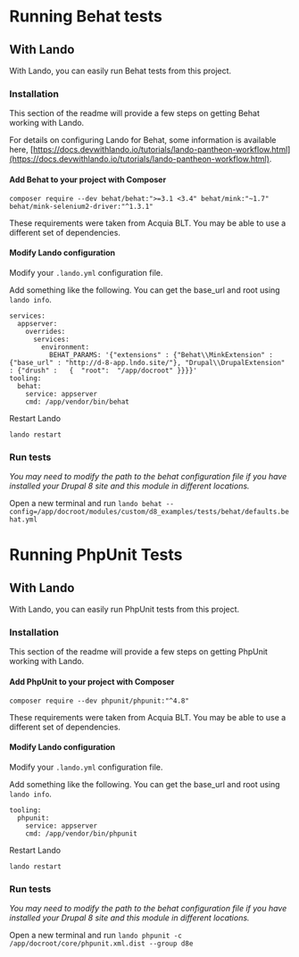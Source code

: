 # Running Behat tests

## With Lando
With Lando, you can easily run Behat tests from this project.

### Installation
 This section of the readme will provide a few steps on getting Behat working with Lando.

For details on configuring Lando for Behat, some information is available here, [https://docs.devwithlando.io/tutorials/lando-pantheon-workflow.html](https://docs.devwithlando.io/tutorials/lando-pantheon-workflow.html).

#### Add Behat to your project with Composer

`composer require --dev behat/behat:">=3.1 <3.4" behat/mink:"~1.7" behat/mink-selenium2-driver:"^1.3.1"`

These requirements were taken from Acquia BLT. You may be able to use a different set of dependencies.

#### Modify Lando configuration

Modify your `.lando.yml` configuration file.

Add something like the following. You can get the base_url and root using `lando info`.

```
services:
  appserver:
    overrides:
      services:
        environment:
          BEHAT_PARAMS: '{"extensions" : {"Behat\\MinkExtension" : {"base_url" : "http://d-8-app.lndo.site/"}, "Drupal\\DrupalExtension" : {"drush" :   {  "root":  "/app/docroot" }}}}'
tooling:
  behat:
    service: appserver
    cmd: /app/vendor/bin/behat
```

Restart Lando

`lando restart`

### Run tests
_You may need to modify the path to the behat configuration file if you have installed your Drupal 8 site and this module in different locations._

Open a new terminal and run `lando behat --config=/app/docroot/modules/custom/d8_examples/tests/behat/defaults.behat.yml` 

# Running PhpUnit Tests

## With Lando
With Lando, you can easily run PhpUnit tests from this project.

### Installation
 This section of the readme will provide a few steps on getting PhpUnit working with Lando.

#### Add PhpUnit to your project with Composer

`composer require --dev phpunit/phpunit:"^4.8"`

These requirements were taken from Acquia BLT. You may be able to use a different set of dependencies.

#### Modify Lando configuration

Modify your `.lando.yml` configuration file.

Add something like the following. You can get the base_url and root using `lando info`.

```
tooling:
  phpunit:
    service: appserver
    cmd: /app/vendor/bin/phpunit
```

Restart Lando

`lando restart`

### Run tests
_You may need to modify the path to the behat configuration file if you have installed your Drupal 8 site and this module in different locations._

Open a new terminal and run `lando phpunit -c /app/docroot/core/phpunit.xml.dist --group d8e`

